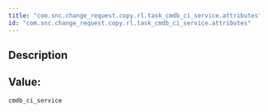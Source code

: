```yaml
---
title: "com.snc.change_request.copy.rl.task_cmdb_ci_service.attributes"
id: "com.snc.change_request.copy.rl.task_cmdb_ci_service.attributes"
---
```

## Description



## Value: 
```
cmdb_ci_service
```